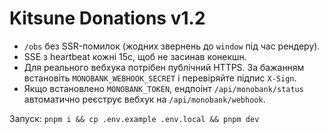 # Kitsune Donations v1.2
- `/obs` без SSR-помилок (жодних звернень до `window` під час рендеру).
- SSE з heartbeat кожні 15с, щоб не засинав конекшн.
- Для реального вебхука потрібен публічний HTTPS. За бажанням встановіть `MONOBANK_WEBHOOK_SECRET` і перевіряйте підпис `X-Sign`.
- Якщо встановлено `MONOBANK_TOKEN`, ендпоінт `/api/monobank/status` автоматично реєструє вебхук на `/api/monobank/webhook`.

Запуск: `pnpm i && cp .env.example .env.local && pnpm dev`
